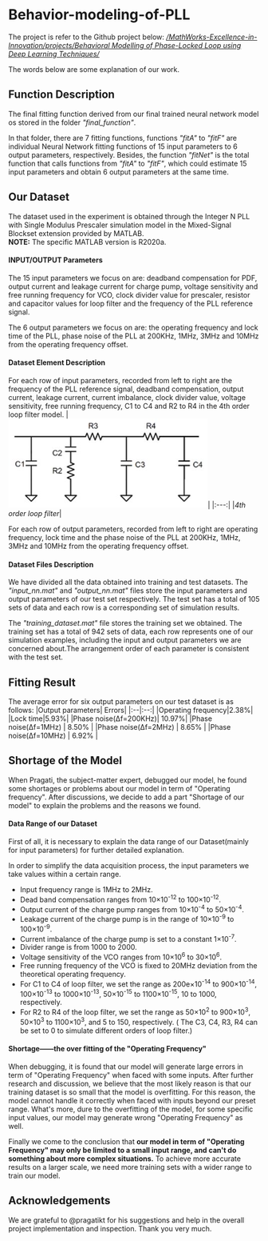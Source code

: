# Behavior-modeling-of-PLL
The project is refer to the Github project below:
[<i>/MathWorks-Excellence-in-Innovation/projects/Behavioral Modelling of Phase-Locked Loop using Deep Learning Techniques/</i>](https://github.com/mathworks/MathWorks-Excellence-in-Innovation/tree/main/projects/Behavioral%20Modelling%20of%20Phase-Locked%20Loop%20using%20Deep%20Learning%20Techniques)

The words below are some explanation of our work.


## Function Description
The final fitting function derived from our final trained neural network model os stored in the folder <i>"final_function"</i>.

In that folder, there are 7 fitting functions, functions <i>"fitA"</i> to <i>"fitF"</i> are individual Neural Network fitting functions of 15 input parameters to 6 output parameters, respectively. Besides, the function <i>"fitNet"</i> is the total function that calls functions from <i>"fitA"</i> to <i>"fitF"</i>, which could estimate 15 input parameters and obtain 6 output parameters at the same time.

## Our Dataset
The dataset used in the experiment is obtained through the Integer N PLL with Single Modulus Prescaler simulation model in the Mixed-Signal Blockset extension provided by MATLAB. 
<br> **NOTE:** The specific MATLAB version is R2020a.

#### INPUT/OUTPUT Parameters
The 15 input parameters we focus on are: deadband compensation for PDF, output current and leakage current for charge pump, voltage sensitivity and free running frequency for VCO, clock divider value for prescaler, resistor and capacitor values for loop filter and the frequency of the PLL reference signal. 

The 6 output parameters we focus on are: the operating frequency and lock time of the PLL, phase noise of the PLL at 200KHz, 1MHz, 3MHz and 10MHz from the operating frequency offset.

#### Dataset Element Description
For each row of input parameters, recorded from left to right are the frequency of the PLL reference signal, deadband compensation, output current, leakage current, current imbalance, clock divider value, voltage sensitivity, free running frequency, C1 to C4 and R2 to R4 in the 4th order loop filter model. 
|![Loop Filter](loopfilter.JPG)|
|:---:|
|*4th order loop filter*|

For each row of output parameters, recorded from left to right are operating frequency, lock time and the phase noise of the PLL at 200KHz, 1MHz, 3MHz and 10MHz from the operating frequency offset. 

#### Dataset Files Description

We have divided all the data obtained into training and test datasets. The <i>"input_nn.mat"</i> and <i>"output_nn.mat"</i> files store the input parameters and output parameters of our test set respectively. The test set has a total of 105 sets of data and each row is a corresponding set of simulation results. 

The <i>"training_dataset.mat"</i> file stores the training set we obtained. The training set has a total of 942 sets of data, each row represents one of our simulation examples, including the input and output parameters we are concerned about.The arrangement order of each parameter is consistent with the test set. 

## Fitting Result
The average error for six output parameters on our test dataset is as follows:
|Output parameters| Errors|
|:--|:--:|
|Operating frequency|2.38%|
|Lock time|5.93%|
|Phase noise(Δf=200KHz)|  10.97%|
|Phase noise(Δf=1MHz)  |  8.50% |
|Phase noise(Δf=2MHz)  |  8.65% |
|Phase noise(Δf=10MHz) |  6.92% |


## Shortage of the Model
When Pragati, the subject-matter expert, debugged our model, he found some shortages or problems about our model in term of "Operating frequency". After discussions, we decide to add a part "Shortage of our model" to explain the problems and the reasons we found.  


#### Data Range of our Dataset
First of all, it is necessary to explain the data range of our Dataset(mainly for input parameters) for further detailed explanation.

In order to simplify the data acquisition process, the input parameters we take values within a certain range.
+ Input frequency range is 1MHz to 2MHz. 
+ Dead band compensation ranges from 10&times;10<sup>-12</sup> to 100&times;10<sup>-12</sup>. 
+ Output current of the charge pump ranges from 10&times;10<sup>-4</sup> to 50&times;10<sup>-4</sup>. 
+ Leakage current of the charge pump is in the range of 10&times;10<sup>-9</sup> to 100&times;10<sup>-9</sup>. 
+ Current imbalance of the charge pump is set to a constant 1&times;10<sup>-7</sup>. 
+ Divider range is from 1000 to 2000. 
+ Voltage sensitivity of the VCO ranges from 10&times;10<sup>6</sup> to 30&times;10<sup>6</sup>.  
+ Free running frequency of the VCO is fixed to 20MHz deviation from the theoretical operating frequency. 
+ For C1 to C4 of loop filter, we set the range as 200e&times;10<sup>-14</sup> to 900&times;10<sup>-14</sup>, 100&times;10<sup>-13</sup> to 1000&times;10<sup>-13</sup>, 50&times;10<sup>-15</sup> to 1100&times;10<sup>-15</sup>, 10 to 1000, respectively. 
+ For R2 to R4 of the loop filter, we set the range as  50&times;10<sup>2</sup> to 900&times;10<sup>3</sup>, 50&times;10<sup>3</sup> to 1100&times;10<sup>3</sup>, and 5 to 150, respectively. 
( The C3, C4, R3, R4 can be set to 0 to simulate different orders of loop filter.)

#### Shortage——the over fitting of the "Operating Frequency"

When debugging, it is found that our model will generate large errors in term of "Operating Frequency" when faced with some inputs. After further research and discussion, we believe that the most likely reason is that our training dataset is so small that the model is overfitting. For this reason, the model cannot handle it correctly when faced with inputs beyond our preset range. What's more, dure to the overfitting of the model, for some specific input values, our model may generate wrong "Operating Frequency" as well.

Finally we come to the conclusion that **our model in term of "Operating Frequency" may only be limited to a small input range, and can't do something about more complex situations.** To achieve more accurate results on a larger scale, we need more training sets with a wider range to train our model.

## Acknowledgements
We are grateful to @pragatikt for his suggestions and help in the overall project implementation and inspection.
Thank you very much.
